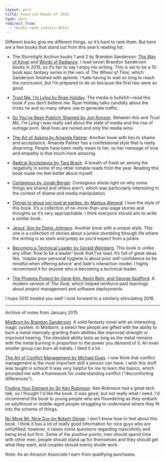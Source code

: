 ```yaml
---
layout: post
title: Favorite Reads of 2015
type: post
redirect_from:
  - /books-read-january-2015/
---
```


Different books give me different things, so it’s hard to rank them. But here are a few books that stand out from this year’s reading list.

<ul>
<li><p>The Stormlight Archive books 1 and 2 by Brandon Sanderson: <a href="https://www.amazon.com/Way-Kings-Stormlight-Archive-Book-ebook/dp/B003P2WO5E/ref=sr_1_1?s=digital-text&amp;ie=UTF8&amp;qid=1450818313&amp;sr=1-1&amp;tag=theven01-20">The Way of Kings</a> and <a href="https://www.amazon.com/Words-Radiance-Stormlight-Archive-Book-ebook/dp/B00DA6YEKS/ref=sr_1_2?s=digital-text&amp;ie=UTF8&amp;qid=1450818313&amp;sr=1-2&amp;tag=theven01-20">Words of Radiance</a>. I read seven Brandon Sanderson books in 2015, so it’s fair to say I enjoy his writing. This is set to be a 10-book epic fantasy series in the vein of <em>The Wheel of Time</em>, which Sanderson finished with aplomb. I hate having to wait so long to reach the conclusion, but I’m prepared to do so because the first two were so good.</p></li>
<li><p><a href="https://www.amazon.com/Trust-Me-Lying-Confessions-Manipulator-ebook/dp/B0074VTHH0/?tag=theven01-20">Trust Me, I’m Lying by Ryan Holiday</a>. The media is bullshit—read this book if you don’t believe me. Ryan Holiday talks candidly about the tricks he and so many others use to generate traffic.</p></li>
<li><p><a href="https://www.amazon.com/So-Youve-Been-Publicly-Shamed-ebook/dp/B00L9B7IRC/ref=sr_1_1?s=digital-text&amp;ie=UTF8&amp;qid=1450818288&amp;sr=1-1&amp;tag=theven01-20">So You’ve Been Publicly Shamed by Jon Ronson</a>. Between this and <em>Trust Me, I’m Lying</em> I was really sad about the state of media and the rise of outrage porn. Real lives are ruined and only the media wins.</p></li>
<li><p><a href="https://www.amazon.com/Art-Asking-Learned-Worrying-People-ebook/dp/B00IRISKD6/ref=sr_1_1?s=digital-text&amp;ie=UTF8&amp;qid=1450818262&amp;sr=1-1&amp;tag=theven01-20">The Art of Asking by Amanda Palmer</a>. Another book with ties to shame and acceptance. Amanda Palmer has a confessional style that is really disarming. People have been really mean to her, so her message of love and empathy is that much more amazing.</p></li>
<li><p><a href="https://www.amazon.com/Radical-Acceptance-Tara-Brach-ebook/dp/B000FC2NHG/ref=sr_1_1?s=digital-text&amp;ie=UTF8&amp;qid=1450818241&amp;sr=1-1&amp;tag=theven01-20">Radical Acceptance by Tara Brach</a>. A breath of fresh air among the negativity in some of my other notable reads from the year. Reading this book made me feel better about myself.</p></li>
<li><p><a href="https://www.amazon.com/Contagious-Things-Catch-Jonah-Berger-ebook/dp/B008J4GQKW/ref=sr_1_1?s=digital-text&amp;ie=UTF8&amp;qid=1450817798&amp;tag=theven01-20">Contagious by Jonah Berger</a>. Contagious sheds light on why some things are shared and others aren’t, which was particularly interesting in the context of shame and media manipulation.</p></li>
<li><p><a href="https://www.amazon.com/Things-Shout-Out-Loud-Parties-ebook/dp/B00L2FG1SM/ref=sr_1_1?s=digital-text&amp;ie=UTF8&amp;qid=1450817769&amp;sr=1-1&amp;tag=theven01-20">Things to shout out loud at parties. by Markus Almond</a>. I love the style of this book. It’s a collection of no-more-than-one-page stories and thoughts so it’s very approachable. I think everyone should aim to write a similar book.</p></li>
<li><p><a href="https://www.amazon.com/Jesus-Son-Stories-Denis-Johnson-ebook/dp/B006JR7XLC/ref=sr_1_1?s=digital-text&amp;ie=UTF8&amp;qid=1450817738&amp;tag=theven01-20">Jesus’ Son by Denis Johnson</a>. Another book with a unique style. This one is a collection of stories about a junkie stumbling through life where the writing is as stark and jumpy as you’d expect from a junkie.</p></li>
<li><p><a href="https://www.amazon.com/Becoming-Technical-Leader-Gerald-Weinberg-ebook/dp/B004J4VV3I/ref=sr_1_1?s=digital-text&amp;ie=UTF8&amp;qid=1450817692&amp;sr=1-1&amp;tag=theven01-20">Becoming a Technical Leader by Gerald Weinberg</a>. This book is unlike any other ‘how to be a leader’ book that I’ve read. It’s full of great ideas like, ‘maybe poor personal hygiene is about poor self-confidence so be mindful when offering advice’ and Satir’s interaction model. I highly recommend it for anyone who is becoming a technical leader.</p></li>
<li><p><a href="https://www.amazon.com/Phoenix-Project-DevOps-Helping-Business-ebook/dp/B00AZRBLHO/ref=tmm_kin_swatch_0?_encoding=UTF8&amp;qid=1450816934&amp;sr=1-1&amp;tag=theven01-20">The Phoenix Project by Gene Kim, Kevin Behr, and George Spafford</a>. A modern version of <em>The Goal</em>, which helped reinforce past learnings about project management and software deployments.</p></li>
</ul>

<p>I hope 2015 treated you well! I look forward to a similarly stimulating 2016.</p>

---

Archive of notes from January 2015

[Mistborn by Brandon Sanderson](https://www.amazon.com/gp/product/B004H1TQBW/ref=as_li_tl?ie=UTF8&camp=1789&creative=390957&creativeASIN=B004H1TQBW&linkCode=as2&tag=theven01-20&linkId=3QW5ERP7I3H66ZG6).
A solid fantasty novel with an interesting magic system. In Mistborn, a
select few people are gifted with the ability to burn a metal internally
granting them abilities like improved strength or improved hearing. The
elevated ability lasts as long as the metal remains with the metal
burning in proportion to the power you demand of it. An even smaller
group can burn all metals. I liked it a lot.

[The Art of Conflict Management by Michael
Dues](https://www.thegreatcourses.com/courses/art-of-conflict-management-achieving-solutions-for-life-work-and-beyond.html). 
I now think that conflict management is the most important skill a
person can have. I wish this stuff was taught in school! It was very
helpful for me to learn the basics, which provided me with a framework
for understanding conflict ("discomforting differences").

[Finding Your Element by Sir Ken
Robinson](https://www.amazon.com/gp/product/B00AFPVOTG/ref=as_li_tl?ie=UTF8&camp=1789&creative=390957&creativeASIN=B00AFPVOTG&linkCode=as2&tag=theven01-20&linkId=JWTMJY6TXCVPZDCO). Ken Robinson had a great
tech talk, so I thought I'd like the book. It was good, but not really
what I need. I'd recommend the book to young people who are floundering as they embark on
adulthood or middle-aged people struggling to understand where they fit
into the scheme of things.

[No More Mr. Nice Guy by Robert
Glover](https://www.amazon.com/gp/product/B004C438CW/ref=as_li_tl?ie=UTF8&camp=1789&creative=390957&creativeASIN=B004C438CW&linkCode=as2&tag=theven01-20&linkId=7XHAOVDX33VKT7OV). I don't know how to feel about this book. I think it has a lot of really good information for nice guys who are unfulfilled; however, it raises some questions regarding masculinity and being kind but firm. Some of the positive points: men should spend time with other men, people should stand up for themselves and they should get what they want, and couples should evenly divide work.

Note: As an Amazon Associate I earn from qualifying purchases.
